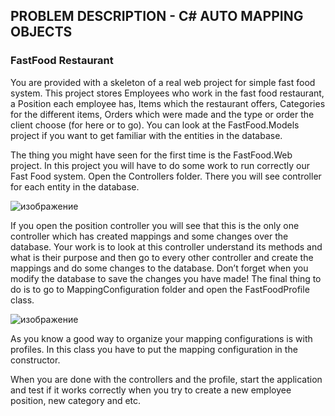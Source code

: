 ## PROBLEM DESCRIPTION - C# AUTO MAPPING OBJECTS


### FastFood Restaurant

You are provided with a skeleton of a real web project for simple fast food system. This project stores Employees who work in the fast food restaurant, a Position each employee has, Items which the restaurant offers, Categories for the different items, Orders which were made and the type or order the client choose (for here or to go). You can look at the FastFood.Models project if you want to get familiar with the entities in the database.

The thing you might have seen for the first time is the FastFood.Web project. In this project you will have to do some work to run correctly our Fast Food system. Open the Controllers folder. There you will see controller for each entity in the database.

![изображение](https://user-images.githubusercontent.com/82647282/183092660-252f96e9-953b-4ec9-a11e-fb31e2925b09.png)

If you open the position controller you will see that this is the only one controller which has created mappings and some changes over the database. Your work is to look at this controller understand its methods and what is their purpose and then go to every other controller and create the mappings and do some changes to the database. Don’t forget when you modify the database to save the changes you have made! The final thing to do is to go to MappingConfiguration folder and open the FastFoodProfile class.

![изображение](https://user-images.githubusercontent.com/82647282/183092772-b23c4549-0a96-460c-ac7f-d5f14d39e0fb.png)

As you know a good way to organize your mapping configurations is with profiles. In this class you have to put the mapping configuration in the constructor.

When you are done with the controllers and the profile, start the application and test if it works correctly when you try to create a new employee position, new category and etc.